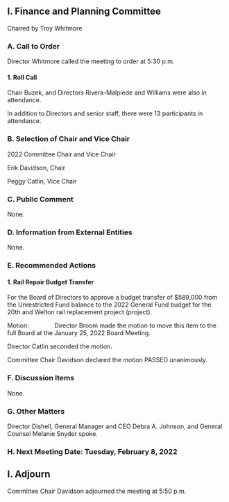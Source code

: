 ## I. Finance and Planning Committee

Chaired by Troy Whitmore

### A. Call to Order

Director Whitmore called the meeting to order at 5:30 p.m.

#### 1. Roll Call

Chair Buzek, and Directors Rivera-Malpiede and Williams were also in attendance.

In addition to Directors and senior staff, there were 13 participants in attendance.

### B. Selection of Chair and Vice Chair

2022 Committee Chair and Vice Chair

Erik Davidson, Chair

Peggy Catlin, Vice Chair

### C. Public Comment

None.

### D. Information from External Entities

None.

### E. Recommended Actions

#### 1. Rail Repair Budget Transfer

For the Board of Directors to approve a budget transfer of $589,000 from the Unrestricted Fund balance to the 2022 General Fund budget for the 20th and Welton rail replacement project (project).

Motion:               Director Broom made the motion to move this item to the full Board at the January 25, 2022 Board Meeting.

Director Catlin seconded the motion.

Committee Chair Davidson declared the motion PASSED unanimously.

### F. Discussion Items

None.

### G. Other Matters

Director Dishell, General Manager and CEO Debra A. Johnson, and General Counsel Melanie Snyder spoke.

### H. Next Meeting Date: Tuesday, February 8, 2022

## I. Adjourn

Committee Chair Davidson adjourned the meeting at 5:50 p.m.
